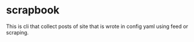 # scrapbook
This is cli that collect posts of site that is wrote in config yaml using feed or scraping.
